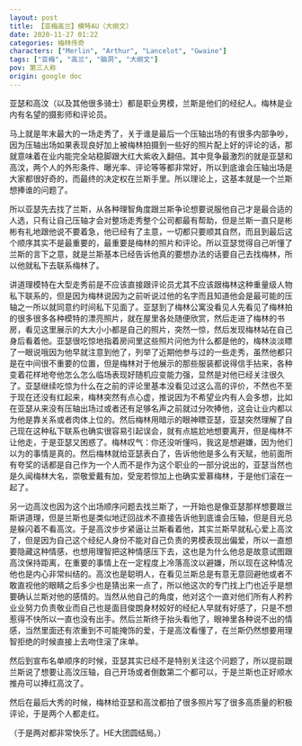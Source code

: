 ```yaml
---
layout: post
title: 【亚梅高兰】模特AU（大纲文）
date: 2020-11-27 01:22
categories: 梅林传奇
characters: ["Merlin", "Arthur", "Lancelot", "Gwaine"]
tags: ["亚梅", "高兰", "脑洞", "大纲文"]
pov: 第三人称
origin: google doc
---
```


亚瑟和高汶（以及其他很多骑士）都是职业男模，兰斯是他们的经纪人。梅林是业内有名望的摄影师和评论员。

马上就是年末最大的一场走秀了，关于谁是最后一个压轴出场的有很多内部争吵，因为压轴出场如果表现良好加上被梅林拍摄到一些好的照片配上好的评论的话，那就意味着在业内能完全站稳脚跟大红大紫收入翻倍。其中竞争最激烈的就是亚瑟和高汶，两个人的外形条件、曝光率、评论等等都非常好，所以到底谁会压轴出场是大家都很好奇的，而最终的决定权在兰斯手里。所以理论上，这基本就是一个兰斯想捧谁的问题了。

所以亚瑟先去找了兰斯，从各种理智角度跟兰斯争论想要说服他自己才是最合适的人选，只有让自己压轴才会对整场走秀整个公司都最有帮助，但是兰斯一直只是彬彬有礼地跟他说不要着急，他已经有了主意，一切都只要顺其自然，而且到最后这个顺序其实不是最重要的，最重要是梅林的照片和评论。所以亚瑟觉得自己听懂了兰斯的言下之意，就是兰斯基本已经告诉他真的要想办法的话要自己去找梅林，所以他就私下去联系梅林了。

讲道理模特在大型走秀前是不应该直接跟评论员尤其不应该跟梅林这种重量级人物私下联系的，但是因为梅林说因为之前听说过他的名字而且知道他会是最可能的压轴之一所以就同意约时间私下见面了。亚瑟到了梅林公寓没看见人先看见了梅林拍的很多很多各种模特的漂亮照片，就在屋里各处随便欣赏，然后走进了梅林的书房，看见这里展示的大大小小都是自己的照片，突然一惊，然后发现梅林站在自己身后看着他。亚瑟很吃惊地指着房间里这些照片问他为什么都是他的，梅林淡淡瞟了一眼说哦因为他早就注意到他了，列举了近期他参与过的一些走秀，虽然他都只是在中间很不重要的位置，但是梅林对于他展示的那些服装都说得信手拈来，各种变着花样地夸他怎么怎么临场表现好随机应变能力强，显然是对他已经关注很久了。亚瑟继续吃惊为什么在之前的评论里基本没看见过这么高的评价，不然也不至于现在还没有红起来，梅林突然有点心虚，推说因为不希望业内有人会多想，比如在亚瑟从来没有压轴出场过或者还有足够名声之前就过分吹捧他，这会让业内都以为他是靠关系或者肉体上位的。然后梅林用暗示的眼神瞟亚瑟，亚瑟突然理解了自己现在这种私下联系也确实很容易引起误会，就有点尴尬地想要离开，但是梅林不让他走，于是亚瑟又困惑了。梅林叹气：你还没听懂吗，我这是想避嫌，因为他们以为的事情是真的。然后梅林就给亚瑟表白了，告诉他他是多么有天赋，他前面所有夸奖的话都是自己作为一个人而不是作为这个职业的一部分说出的，亚瑟当然也是久闻梅林大名，崇敬爱戴有加，受宠若惊加上也确实爱慕梅林，于是他们滚在一起了。

另一边高汶也因为这个出场顺序问题去找兰斯了，一开始也是像亚瑟那样想要跟兰斯讲道理，但是兰斯也是类似地迂回战术不直接告诉他到底谁会压轴，但是目光总是躲闪着不看高汶。于是高汶步步紧逼让兰斯看着他，其实兰斯早就私心爱上高汶了，但是因为自己这个经纪人身份不能对自己负责的男模表现出偏爱，所以一直想要隐藏这种情感，也想用理智把这种情感压下去，这也是为什么他总是故意试图跟高汶保持距离，在重要的事情上在一定程度上冷落高汶以避嫌，所以现在这种情况他也是内心非常纠结的。高汶也是聪明人，在看见兰斯总是有意无意回避他或者不敢直视他的眼睛之后多少也是猜出来一点了，所以他这次的专门找上门也近乎是想要确认兰斯对他的感情的。当然从他自己的角度，他对这个一直对他们所有人矜矜业业努力负责敬业而自己也是面目俊朗身材姣好的经纪人早就有好感了，只是不想惹得不快所以一直也没有出手。然后兰斯终于抬头看他了，眼神里各种说不出的情感，当然里面还有浓重到不可能掩饰的爱，于是高汶看懂了，在兰斯仍然想要用理智拒绝的时候直接上去吻住滚了床单。

然后到宣布名单顺序的时候，亚瑟其实已经不是特别关注这个问题了，所以提前跟兰斯说了想要让高汶压轴，自己开场或者倒数第二个都可以，于是兰斯也正好顺水推舟可以捧红高汶了。

然后在最后大秀的时候，梅林给亚瑟和高汶都拍了很多照片写了很多高质量的积极评论，于是两个人都走红。

（于是两对都非常快乐了。HE大团圆结局。）